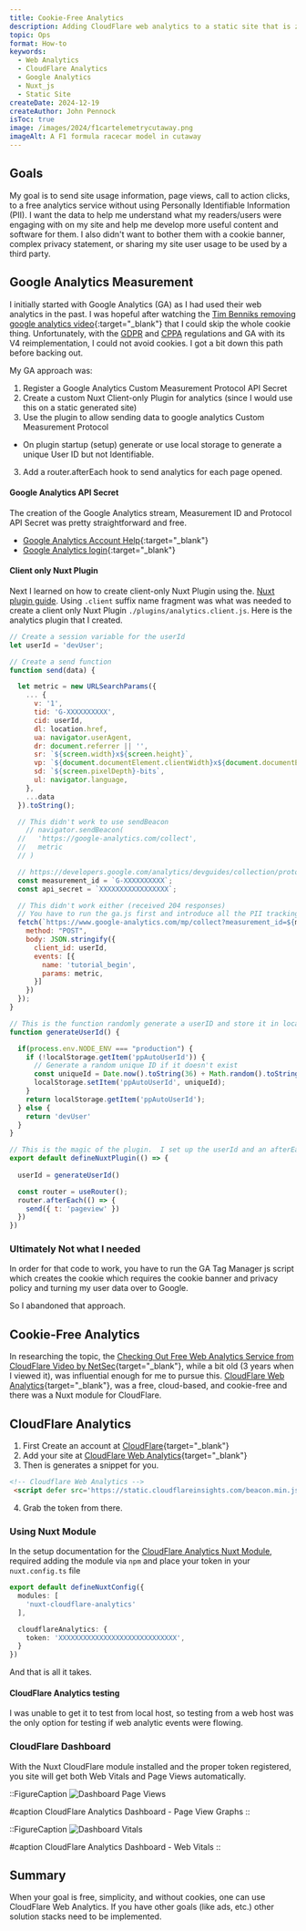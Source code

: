 ```yaml
---
title: Cookie-Free Analytics
description: Adding CloudFlare web analytics to a static site that is zero cost, performant, and cookie-free.
topic: Ops
format: How-to
keywords:
  - Web Analytics
  - CloudFlare Analytics
  - Google Analytics
  - Nuxt_js
  - Static Site
createDate: 2024-12-19
createAuthor: John Pennock
isToc: true
image: /images/2024/f1cartelemetrycutaway.png
imageAlt: A F1 formula racecar model in cutaway
---
```


## Goals
My goal is to send site usage information, page views, call to action clicks, to a free analytics service without using Personally Identifiable Information (PII). I want the data to help me understand what my readers/users were engaging with on my site and help me develop more useful content and software for them.  I also didn't want to bother them with a cookie banner, complex privacy statement, or sharing my site user usage to be used by a third party.

## Google Analytics Measurement
I initially started with Google Analytics (GA) as I had used their web analytics in the past. I was hopeful after watching the [Tim Benniks removing google analytics video](https://www.youtube.com/watch?v=DV5mLxbrTi8){:target="_blank"} that I could skip the whole cookie thing.  Unfortunately, with the [GDPR](https://gdpr.eu/what-is-gdpr/) and [CPPA](https://cppa.ca.gov/) regulations and GA with its V4 reimplementation, I could not avoid cookies.  I got a bit down this path before backing out. 

My GA approach was:

1. Register a Google Analytics Custom Measurement Protocol API Secret
2. Create a custom Nuxt Client-only Plugin for analytics (since I would use this on a static generated site)
2. Use the plugin to allow sending data to google analytics Custom Measurement Protocol
  - On plugin startup (setup) generate or use local storage to generate a unique User ID but not Identifiable.
3. Add a router.afterEach hook to send analytics for each page opened.

#### Google Analytics API Secret

The creation of the Google Analytics stream, Measurement ID and Protocol API Secret was pretty straightforward and free.

- [Google Analytics Account Help](https://support.google.com/analytics/answer/9304153?hl=en){:target="_blank"}
- [Google Analytics login](https://analytics.google.com/analytics){:target="_blank"}

#### Client only Nuxt Plugin
Next I learned on how to create client-only Nuxt Plugin using the. [Nuxt plugin guide](https://nuxt.com/docs/guide/directory-structure/plugins). Using `.client` suffix name fragment was what was needed to create a client only Nuxt Plugin `./plugins/analytics.client.js`.  Here is the analytics plugin that I created.

```js
// Create a session variable for the userId
let userId = 'devUser';

// Create a send function 
function send(data) {

  let metric = new URLSearchParams({
    ... {
      v: '1',
      tid: 'G-XXXXXXXXXX',
      cid: userId,
      dl: location.href,
      ua: navigator.userAgent,
      dr: document.referrer || '',
      sr: `${screen.width}x${screen.height}`,
      vp: `${document.documentElement.clientWidth}x${document.documentElement.clientHeight}`,
      sd: `${screen.pixelDepth}-bits`,
      ul: navigator.language,
    },
    ...data
  }).toString();

  // This didn't work to use sendBeacon
    // navigator.sendBeacon(
  //   'https://google-analytics.com/collect',
  //   metric
  // )

  // https://developers.google.com/analytics/devguides/collection/protocol/ga4/sending-events?client_type=gtag
  const measurement_id = `G-XXXXXXXXXX`;
  const api_secret = `XXXXXXXXXXXXXXXXX`;

  // This didn't work either (received 204 responses)
  // You have to run the ga.js first and introduce all the PII tracking and cookies for this to work.
  fetch(`https://www.google-analytics.com/mp/collect?measurement_id=${measurement_id}&api_secret=${api_secret}`, {
    method: "POST",
    body: JSON.stringify({
      client_id: userId,
      events: [{
        name: 'tutorial_begin',
        params: metric,
      }]
    })
  });
}

// This is the function randomly generate a userID and store it in local session.
function generateUserId() {

  if(process.env.NODE_ENV === "production") {
    if (!localStorage.getItem('ppAutoUserId')) {
      // Generate a random unique ID if it doesn't exist
      const uniqueId = Date.now().toString(36) + Math.random().toString(36).substr(2);
      localStorage.setItem('ppAutoUserId', uniqueId);
    }
    return localStorage.getItem('ppAutoUserId');
  } else {
    return 'devUser'
  }
}

// This is the magic of the plugin.  I set up the userId and an afterEach page view in the router to send a 'pageview' event.
export default defineNuxtPlugin(() => {
  
  userId = generateUserId()

  const router = useRouter();
  router.afterEach(() => {
    send({ t: 'pageview' })
  })
})

```

### Ultimately Not what I needed
In order for that code to work, you have to run the GA Tag Manager js script which creates the cookie which requires the cookie banner and privacy policy and turning my user data over to Google.

So I abandoned that approach.

## Cookie-Free Analytics

In researching the topic, the [Checking Out Free Web Analytics Service from CloudFlare Video by NetSec](https://www.youtube.com/watch?v=b7bT1QXhWFg&ab_channel=NetSec){target="_blank"}, while a bit old (3 years when I viewed it), was influential enough for me to pursue this.  [CloudFlare Web Analytics](https://developers.cloudflare.com/web-analytics/){target="_blank"}, was a free, cloud-based, and cookie-free and there was a Nuxt module for CloudFlare.

## CloudFlare Analytics

1. First Create an account at [CloudFlare](https://cloudflare.com){target="_blank"}
2. Add your site at [CloudFlare Web Analytics](https://developers.cloudflare.com/web-analytics/){target="_blank"}
3. Then is generates a snippet for you.

```html
<!-- Cloudflare Web Analytics -->
 <script defer src='https://static.cloudflareinsights.com/beacon.min.js' data-cf-beacon='{"token": "XXXXXXXXXXXXXXXXXXXXXXXXXXXXX"}'></script><!-- End Cloudflare Web Analytics -->
```

4. Grab the token from there.

### Using Nuxt Module

In the setup documentation for the [CloudFlare Analytics Nuxt Module](https://scripts.nuxt.com/scripts/analytics/cloudflare-web-analytics), required adding the module via `npm` and place your token in your `nuxt.config.ts` file

```ts
export default defineNuxtConfig({
  modules: [
    'nuxt-cloudflare-analytics'
  ],

  cloudflareAnalytics: {
    token: 'XXXXXXXXXXXXXXXXXXXXXXXXXXXXX',
  }
})
```

And that is all it takes.

#### CloudFlare Analytics testing
I was unable to get it to test from local host, so testing from a web host was the only option for testing if web analytic events were flowing.

### CloudFlare Dashboard

With the Nuxt CloudFlare module installed and the proper token registered, you site will get both Web Vitals and Page Views automatically.

::FigureCaption
![Dashboard Page Views](/images/p/CloudFlarePageViews.jpg)

#caption
CloudFlare Analytics Dashboard - Page View Graphs
::

::FigureCaption
![Dashboard Vitals](/images/p/CloudFlareVitals.jpg)

#caption
CloudFlare Analytics Dashboard - Web Vitals
::

## Summary
When your goal is free, simplicity, and without cookies, one can use CloudFlare Web Analytics. If you have other goals (like ads, etc.) other solution stacks need to be implemented.


